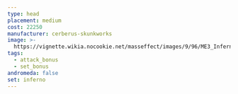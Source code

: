```yaml
---
type: head
placement: medium
cost: 22250
manufacturer: cerberus-skunkworks
image: >-
  https://vignette.wikia.nocookie.net/masseffect/images/9/96/ME3_Inferno_Armor.png/revision/latest?cb=20120314170848
tags:
  - attack_bonus
  - set_bonus
andromeda: false
set: inferno
---
```

